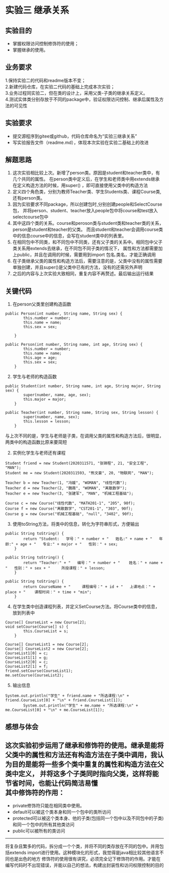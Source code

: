 # 实验三 继承关系

## 实验目的

* 掌握权限访问控制修饰符的使用；
* 掌握继承的使用。

## 业务要求

1.保持实验二的代码和readme版本不变；\
2.新建代码仓库，在实验二代码的基础上完成本次实验；\
3.业务过程同实验二，但在类的设计上，采用父类-子类的继承关系定义。\
4.测试实体类分别存放于不同的package中，验证权限访问控制、继承后属性及方法的可见性

## 实验要求

* 提交源程序到gitee或github，代码仓库命名为“实验三继承关系”
* 写实验报告文件（readme.md），体现本次实验在实验二基础上的改进

## 解题思路

1. 这次实验相比较上次。新增了person类。原因是student和teacher类中，有几个共同的属性。 在person类中定义后，在学生和老师类中用extends继承 在定义构造方法的时候，用super()
   ，即可直接使用父类中的构造方法
2. 定义四个角色类，分别为教师Teacher类、学生Students类、课程Course类,还有person类。
3. 因为实验要求不同package，所以创建包时,分别创建people和SelectCourse包， 并将person、student、teacher放入people包中将course和test放入selectcourse包中
4. 其中这四个类的关系。course和peroson类与student类和teacher类的关系，person是student和teacher的父类。
   而且student和teacher会调用course类中的信息course中的信息，会写在student类中的列表里。
5. 在相同包中不同类，和不同包中不同类，还有父子类的关系中。相同包中父子类关系用extends去继承，在不同包不同子类的情况下， 属性和方法都需要加上public，并且在调用的时候，需要用到import 包名.类名，才能正确调用
6. 在子类继承父类的属性和构造方法后，需要注意的是，父类中没有的属性需要单独创建，并且super()是父类中已有的方法，没有的还需另外声明
7. 之后的内容与上次实验大致相同，重复内容不再赘述。最后输出运行结果

## 关键代码

1. 在person父类里创建构造函数

```
public Person(int number, String name, String sex) {
        this.number = number;
        this.name = name;
        this.sex = sex;

    }
```

```
public Person(int number, String name, int age, String sex) {
        this.number = number;
        this.name = name;
        this.age = age;
        this.sex = sex;
    }
```

2. 学生与老师的构造函数

```
public Student(int number, String name, int age, String major, String sex) {
        super(number, name, age, sex);
        this.major = major;
    }
```

```
public Teacher(int number, String name, String sex, String lesson) {
        super(number, name, sex);
        this.lesson = lesson;
    }
```

与上次不同的是，学生与老师是子类，在调用父类的属性和构造方法后，很明显，两类中的构造函数比原来要简短

2. 实例化学生与老师还有课程

```
Student friend = new Student(2020311571, "张锦程", 21, "安全工程", "MAN");
Student me = new Student(2020311593, "熊文豪", 20, "物联网", "MAN");
```

```
Teacher b = new Teacher(1, "冯媛", "WOMAN", "线性代数");
Teacher d = new Teacher(2, "魏薇", "WOMAN", "离散数学");
Teacher e = new Teacher(3, "张建军", "MAN", "机械工程基础");
```

```
Course c = new Course("线性代数", "MATH201-1", "205", 90f);
Course f = new Course("离散数学", "CST201-1", "303", 90f);
Course g = new Course("机械工程基础", "null", "3402", 90f);
```

3. 使用toString方法，将类中的信息，转化为字符串形式，方便输出

```
public String toString() {
        return "Student:   学号：" + number + "   姓名:" + name + "   年龄:" + age + "   专业:" + major + "   性别：" + sex;
    }
```

```
public String toString() {
        return "Teacher:" + "   编号：" + number + "    姓名：" + name + "   性别：" + sex + "     所授课程：" + lesson;
    }
```

```
public String toString() {
        return CourseName + "     课程编号：" + id + "   上课地点：" + place + "    课程时间：" + time + "min";
    }
```

4. 在学生类中创造课程列表，并定义SetCourse方法。将Course类中的信息，放到列表中

```
Course[] CourseList = new Course[2];
void setCourse(Course[] s) {
        this.CourseList = s;
    }
```

```
Course[] CourseList1 = new Course[2];
Course[] CourseList2 = new Course[2];
CourseList1[0] = c;
CourseList1[1] = g;
CourseList2[0] = c;
CourseList2[1] = f;
friend.setCourse(CourseList1);
me.setCourse(CourseList2);
```

5. 输出信息

```
System.out.println("学生" + friend.name + "所选课程:\n" + friend.CourseList[0] + "\n" + friend.CourseList[1]);
        System.out.println("学生" + me.name + "所选课程:\n" + me.CourseList[0] + "\n" + me.CourseList[1]);
```

## 感想与体会

这次实验初步运用了继承和修饰符的使用。继承是能将父类中的属性和方法还有构造方法在子类中调用，我认为目的是能将一些多个类中重复的属性和构造方法在父类中定义， 并将这多个子类同时指向父类，这样将能节省时间，也能让代码简洁易懂\
其中修饰符的作用：
---

* private修饰符只能在相同类中使用。
* default可以被这个类本身和同一个包中的类所访问
* protected可以被这个类本身、他的子类(包括同一个包中以及不同包中的子类)和同一个包中的所有其他类访问
* public可以被所有的类访问

---
将复杂且繁多的代码，拆分成一个个类，并将不同的类存放在不同的包中。并用包括extends import进行使用。这种模块化的形式，我觉得是java相比较其他语言不同也是出色的地方
修饰符的使用很有讲究，必须完全记下修饰符的作用。才能在编写代码时不出现错误，并能以自己的想法，构建出封装性和访问权限控制的目的
